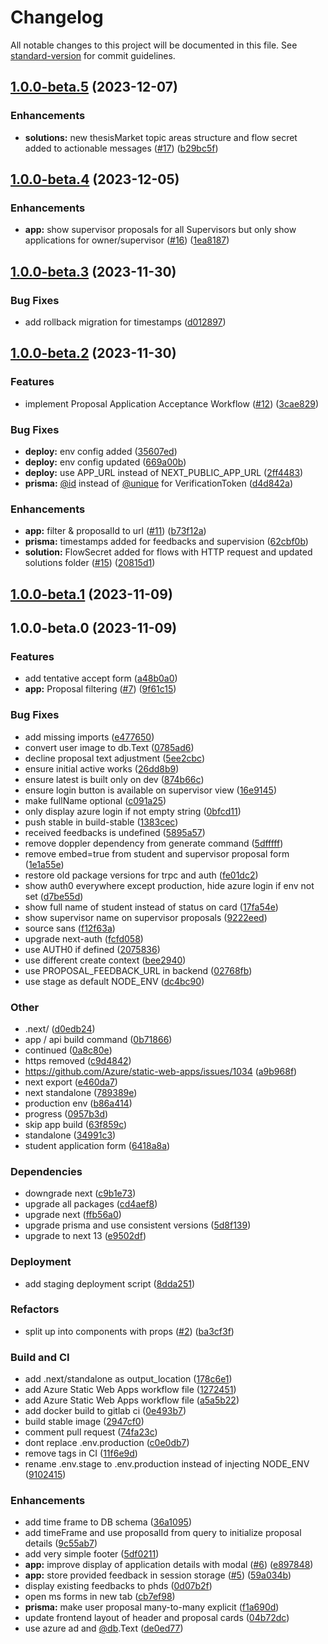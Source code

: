 # Changelog

All notable changes to this project will be documented in this file. See [standard-version](https://github.com/conventional-changelog/standard-version) for commit guidelines.

## [1.0.0-beta.5](https://github.com/uzh-bf/thesis-platform/compare/v1.0.0-beta.4...v1.0.0-beta.5) (2023-12-07)


### Enhancements

* **solutions:** new thesisMarket topic areas structure and flow secret added to actionable messages ([#17](https://github.com/uzh-bf/thesis-platform/issues/17)) ([b29bc5f](https://github.com/uzh-bf/thesis-platform/commit/b29bc5fbaecf7228133b8a1f09ba3686af5d1945))

## [1.0.0-beta.4](https://github.com/uzh-bf/thesis-platform/compare/v1.0.0-beta.3...v1.0.0-beta.4) (2023-12-05)


### Enhancements

* **app:** show supervisor proposals for all Supervisors but only show applications for owner/supervisor  ([#16](https://github.com/uzh-bf/thesis-platform/issues/16)) ([1ea8187](https://github.com/uzh-bf/thesis-platform/commit/1ea818728d5c23f3c376a9a3b049575fbdfe6a8f))

## [1.0.0-beta.3](https://github.com/uzh-bf/thesis-platform/compare/v1.0.0-beta.2...v1.0.0-beta.3) (2023-11-30)


### Bug Fixes

* add rollback migration for timestamps ([d012897](https://github.com/uzh-bf/thesis-platform/commit/d012897468c674bb46ae8bad9483e3c58a55c1e8))

## [1.0.0-beta.2](https://github.com/uzh-bf/thesis-platform/compare/v1.0.0-beta.1...v1.0.0-beta.2) (2023-11-30)


### Features

* implement Proposal Application Acceptance Workflow ([#12](https://github.com/uzh-bf/thesis-platform/issues/12)) ([3cae829](https://github.com/uzh-bf/thesis-platform/commit/3cae829516e416ad8db423d9b37f0b79be4b9f99))


### Bug Fixes

* **deploy:** env config added ([35607ed](https://github.com/uzh-bf/thesis-platform/commit/35607ed7d6a777a82f499f6b0b528126f40a5365))
* **deploy:** env config updated ([669a00b](https://github.com/uzh-bf/thesis-platform/commit/669a00bd863697c14763259323ba12b84a60fa90))
* **deploy:** use APP_URL instead of NEXT_PUBLIC_APP_URL ([2ff4483](https://github.com/uzh-bf/thesis-platform/commit/2ff4483ab9afa37246d13ffff251990001d7ca3f))
* **prisma:** [@id](https://github.com/id) instead of [@unique](https://github.com/unique) for VerificationToken ([d4d842a](https://github.com/uzh-bf/thesis-platform/commit/d4d842a8ddc89411858c162276dd8da76b86a5af))


### Enhancements

* **app:** filter & proposalId to url ([#11](https://github.com/uzh-bf/thesis-platform/issues/11)) ([b73f12a](https://github.com/uzh-bf/thesis-platform/commit/b73f12a8b783ae1a6500f06c86d6ef3e82b07f95))
* **prisma:** timestamps added for feedbacks and supervision ([62cbf0b](https://github.com/uzh-bf/thesis-platform/commit/62cbf0b1e46930cca5fa71e1e76a4e74d9a45c22))
* **solution:** FlowSecret added for flows with HTTP request and updated solutions folder ([#15](https://github.com/uzh-bf/thesis-platform/issues/15)) ([20815d1](https://github.com/uzh-bf/thesis-platform/commit/20815d11d8813b7360e55c3089ce0b1f5978441e))

## [1.0.0-beta.1](https://github.com/uzh-bf/thesis-platform/compare/v1.0.0-beta.0...v1.0.0-beta.1) (2023-11-09)

## 1.0.0-beta.0 (2023-11-09)


### Features

* add tentative accept form ([a48b0a0](https://github.com/uzh-bf/thesis-platform/commit/a48b0a0b61e69efec9d4b0c15cf299ad2a117bb0))
* **app:** Proposal filtering ([#7](https://github.com/uzh-bf/thesis-platform/issues/7)) ([9f61c15](https://github.com/uzh-bf/thesis-platform/commit/9f61c1590faadfa65b1b852a78915cfe6024de68))


### Bug Fixes

* add missing imports ([e477650](https://github.com/uzh-bf/thesis-platform/commit/e47765082006c1243749df610e628340c9890b5a))
* convert user image to db.Text ([0785ad6](https://github.com/uzh-bf/thesis-platform/commit/0785ad64091982ca5f17f635833ae902b241ae65))
* decline proposal text adjustment ([5ee2cbc](https://github.com/uzh-bf/thesis-platform/commit/5ee2cbcbf0550fe5dd5e5ecb918cddb2c27cf242))
* ensure initial active works ([26dd8b9](https://github.com/uzh-bf/thesis-platform/commit/26dd8b9c04faf79a8dedbbd090ba8d9b00ce27de))
* ensure latest is built only on dev ([874b66c](https://github.com/uzh-bf/thesis-platform/commit/874b66c95f007a2bbfe4de36045302ffd0a93eca))
* ensure login button is available on supervisor view ([16e9145](https://github.com/uzh-bf/thesis-platform/commit/16e9145ebf2350c0c08f5339c7ae3d20169c03de))
* make fullName optional ([c091a25](https://github.com/uzh-bf/thesis-platform/commit/c091a258ab070cef83881a25a47697c7817ea2d7))
* only display azure login if not empty string ([0bfcd11](https://github.com/uzh-bf/thesis-platform/commit/0bfcd1106b7bee3540402a5ddfc9e1a9c09d56fc))
* push stable in build-stable ([1383cec](https://github.com/uzh-bf/thesis-platform/commit/1383cecfc94da0d6548fca2ff88123b5f930939e))
* received feedbacks is undefined ([5895a57](https://github.com/uzh-bf/thesis-platform/commit/5895a57834e0d18d899fb2adcf5ffc78b7afac6f))
* remove doppler dependency from generate command ([5dfffff](https://github.com/uzh-bf/thesis-platform/commit/5dfffff4bfa6d6ee7cc62a30330455fc2d9b9eee))
* remove embed=true from student and supervisor proposal form ([1e1a55e](https://github.com/uzh-bf/thesis-platform/commit/1e1a55e59cf44499b1a28050d57164f47dbad5f4))
* restore old package versions for trpc and auth ([fe01dc2](https://github.com/uzh-bf/thesis-platform/commit/fe01dc268558da17e53575a1b3e01250b1c2492a))
* show auth0 everywhere except production, hide azure login if env not set ([d7be55d](https://github.com/uzh-bf/thesis-platform/commit/d7be55db0404223b03fad74fb02f4b2ff683c988))
* show full name of student instead of status on card ([17fa54e](https://github.com/uzh-bf/thesis-platform/commit/17fa54ea4164920cfda569eb92b295bce5c7089d))
* show supervisor name on supervisor proposals ([9222eed](https://github.com/uzh-bf/thesis-platform/commit/9222eede212828d85eb09845199fc6fa79cdddb4))
* source sans ([f12f63a](https://github.com/uzh-bf/thesis-platform/commit/f12f63adbe33eab0096d7aeaf7dbf893717d9b38))
* upgrade next-auth ([fcfd058](https://github.com/uzh-bf/thesis-platform/commit/fcfd05856054cca0cda6afa597d724c3bc8e91ad))
* use AUTH0 if defined ([2075836](https://github.com/uzh-bf/thesis-platform/commit/20758363d59f8a4a6bcc19b9e360bab15cb6dbe4))
* use different create context ([bee2940](https://github.com/uzh-bf/thesis-platform/commit/bee29401dd0995b8da00eaeec82ab1f5a6612cec))
* use PROPOSAL_FEEDBACK_URL in backend ([02768fb](https://github.com/uzh-bf/thesis-platform/commit/02768fbaa47c2a62c07e28fd932fdab5d2d45575))
* use stage as default NODE_ENV ([dc4bc90](https://github.com/uzh-bf/thesis-platform/commit/dc4bc9094157a678007112e5d74e3e38cd316ffa))


### Other

* .next/ ([d0edb24](https://github.com/uzh-bf/thesis-platform/commit/d0edb2416f42bb3605aee6f5788836f44ae05d82))
* app / api build command ([0b71866](https://github.com/uzh-bf/thesis-platform/commit/0b7186644f8d80db5a6e1f9dd36605fa2dfe81a3))
* continued ([0a8c80e](https://github.com/uzh-bf/thesis-platform/commit/0a8c80efe10b7361033456fffdede7e02aa0c483))
* https removed ([c9d4842](https://github.com/uzh-bf/thesis-platform/commit/c9d484238c2e48cd233ed1b60d9c2a8b361b49b0))
* https://github.com/Azure/static-web-apps/issues/1034 ([a9b968f](https://github.com/uzh-bf/thesis-platform/commit/a9b968f9482f64223a0703a44ffeb355487e68c4))
* next export ([e460da7](https://github.com/uzh-bf/thesis-platform/commit/e460da77d424dd8f0aebaf7c3e17cf4376ca8c48))
* next standalone ([789389e](https://github.com/uzh-bf/thesis-platform/commit/789389ea51dc73f975bc008525b72d263d0e5aeb))
* production env ([b86a414](https://github.com/uzh-bf/thesis-platform/commit/b86a414ade9517d8d67ea8a16d8ca112a05c9c19))
* progress ([0957b3d](https://github.com/uzh-bf/thesis-platform/commit/0957b3d400bb1b3371d5473f52af521fbb0e18b3))
* skip app build ([63f859c](https://github.com/uzh-bf/thesis-platform/commit/63f859c60a3bdb5782f0be161133533bff4d5db4))
* standalone ([34991c3](https://github.com/uzh-bf/thesis-platform/commit/34991c37c44cec28bb47279b9d63e8ae277090f9))
* student application form ([6418a8a](https://github.com/uzh-bf/thesis-platform/commit/6418a8a0305fc634d8b80e51106028df51849809))


### Dependencies

* downgrade next ([c9b1e73](https://github.com/uzh-bf/thesis-platform/commit/c9b1e73fbb59330af16b5144132f63b0e345875e))
* upgrade all packages ([cd4aef8](https://github.com/uzh-bf/thesis-platform/commit/cd4aef86a98b4cfd6ccb30672640226b869720b1))
* upgrade next ([ffb56a0](https://github.com/uzh-bf/thesis-platform/commit/ffb56a058543fe9d37c1ed2a4a3c3b18aeefb95d))
* upgrade prisma and use consistent versions ([5d8f139](https://github.com/uzh-bf/thesis-platform/commit/5d8f1391b5849b59c470331c895cc978da85f908))
* upgrade to next 13 ([e9502df](https://github.com/uzh-bf/thesis-platform/commit/e9502dfe95e816d0ed5592c93fd3b844f287ecef))


### Deployment

* add staging deployment script ([8dda251](https://github.com/uzh-bf/thesis-platform/commit/8dda251428191bd707a8571800397e0e1ca64a38))


### Refactors

* split up into components with props ([#2](https://github.com/uzh-bf/thesis-platform/issues/2)) ([ba3cf3f](https://github.com/uzh-bf/thesis-platform/commit/ba3cf3f6fd0f88fa1178c1584e8d0ca41ec502cd))


### Build and CI

* add .next/standalone as output_location ([178c6e1](https://github.com/uzh-bf/thesis-platform/commit/178c6e1e91d1be829b134d369e4325f0615df43c))
* add Azure Static Web Apps workflow file ([1272451](https://github.com/uzh-bf/thesis-platform/commit/1272451d8e9feb3e12de3180591cb50660f30751))
* add Azure Static Web Apps workflow file ([a5a5b22](https://github.com/uzh-bf/thesis-platform/commit/a5a5b226e6e8363a8b5a8c695ba6d7045aaae06d))
* add docker build to gitlab ci ([0e493b7](https://github.com/uzh-bf/thesis-platform/commit/0e493b7f0756e190a23936fe6927db0e61d25828))
* build stable image ([2947cf0](https://github.com/uzh-bf/thesis-platform/commit/2947cf0674714679b40e3dd520b899a389d34de5))
* comment pull request ([74fa23c](https://github.com/uzh-bf/thesis-platform/commit/74fa23cafe8de813908ec17c84fd330876d664ae))
* dont replace .env.production ([c0e0db7](https://github.com/uzh-bf/thesis-platform/commit/c0e0db74b5da3de2cc48ebbf4efaa30b0543c928))
* remove tags in CI ([11f6e9d](https://github.com/uzh-bf/thesis-platform/commit/11f6e9d0fa3913bb7876bf2edf41ff4b81df860c))
* rename .env.stage to .env.production instead of injecting NODE_ENV ([9102415](https://github.com/uzh-bf/thesis-platform/commit/9102415322ef2fb4db333b46cee997210ed0c9c0))


### Enhancements

* add time frame to DB schema ([36a1095](https://github.com/uzh-bf/thesis-platform/commit/36a1095be21f74054337feefd4e4bf1ce0912e03))
* add timeFrame and use proposalId from query to initialize proposal details ([9c55ab7](https://github.com/uzh-bf/thesis-platform/commit/9c55ab7f4a8c118cf4f5cc12a676b8b193b13e56))
* add very simple footer ([5df0211](https://github.com/uzh-bf/thesis-platform/commit/5df0211e3ce3ab206f108322b41994effbff1b2e))
* **app:** improve display of application details with modal ([#6](https://github.com/uzh-bf/thesis-platform/issues/6)) ([e897848](https://github.com/uzh-bf/thesis-platform/commit/e89784800fd6d991a46cb2e2c823c49dde5f082e))
* **app:** store provided feedback in session storage ([#5](https://github.com/uzh-bf/thesis-platform/issues/5)) ([59a034b](https://github.com/uzh-bf/thesis-platform/commit/59a034ba4cd445ce1e6e1352a192527d65d4c933))
* display existing feedbacks to phds ([0d07b2f](https://github.com/uzh-bf/thesis-platform/commit/0d07b2f1d0d15b3065ea4c46c3fe47a20eefef23))
* open ms forms in new tab ([cb7ef98](https://github.com/uzh-bf/thesis-platform/commit/cb7ef98673f60c02a08bd1e7059c36ab50ff49b8))
* **prisma:** make user proposal many-to-many explicit ([f1a690d](https://github.com/uzh-bf/thesis-platform/commit/f1a690dcf5edbcb5377a04b4ef5b65035ae7eb7d))
* update frontend layout of header and proposal cards ([04b72dc](https://github.com/uzh-bf/thesis-platform/commit/04b72dcf06cc79d07d9df690561a4a2ccfdb03ed))
* use azure ad and [@db](https://github.com/db).Text ([de0ed77](https://github.com/uzh-bf/thesis-platform/commit/de0ed77a43c1597a8519abd31f017b528bba070e))
